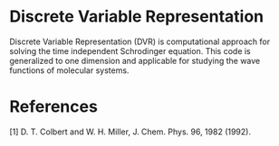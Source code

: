 # Discrete Variable Representation
Discrete Variable Representation (DVR) is computational approach for solving the time independent Schrodinger equation.
This code is generalized to one dimension and applicable for studying the wave functions of molecular systems.

# References
[1] D. T. Colbert and W. H. Miller, J. Chem. Phys. 96, 1982 (1992).

